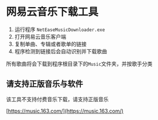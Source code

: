 # 网易云音乐下载工具
1. 运行程序 `NetEaseMusicDownloader.exe`
2. 打开网易云音乐客户端
3. 复制单曲、专辑或者歌单的链接
4. 程序检测到链接后会自动识别并下载歌曲

所有歌曲将会下载到程序根目录下的`Music`文件夹，并按歌手分类

## 请支持正版音乐与软件
该工具不支持付费音乐下载，请支持正版音乐

[https://music.163.com/](https://music.163.com/)
